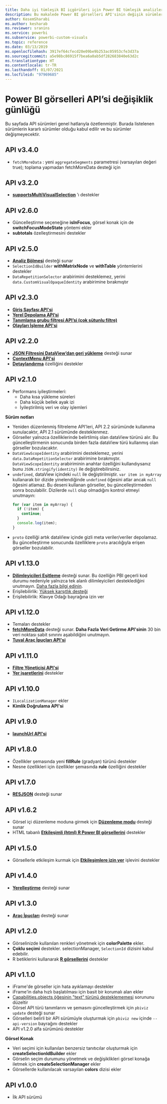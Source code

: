 ```yaml
---
title: Daha iyi tümleşik BI içgörüleri için Power BI tümleşik analizlerinde Power BI görselleri API'si değişiklik günlüğü
description: Bu makalede Power BI görselleri API'sinin değişik sürümleri arasındaki temel farklar anlatılmaktadır. Power BI tümleşik analiz kullanarak daha iyi tümleşik BI içgörüleri elde edin.
author: KesemSharabi
ms.author: kesharab
ms.reviewer: sranins
ms.service: powerbi
ms.subservice: powerbi-custom-visuals
ms.topic: reference
ms.date: 03/13/2019
ms.openlocfilehash: 3917ef64cfecd20e09be9b253ac05953cfe3d37a
ms.sourcegitcommit: a5e98bc86915f7bea6a0ab5df282683840e63d2c
ms.translationtype: HT
ms.contentlocale: tr-TR
ms.lasthandoff: 01/07/2021
ms.locfileid: "97969685"
---
```

# <a name="power-bi-visuals-api-changelog"></a>Power BI görselleri API’si değişiklik günlüğü
Bu sayfada API sürümleri genel hatlarıyla özetlenmiştir. Burada listelenen sürümlerin kararlı sürümler olduğu kabul edilir ve bu sürümler değişmeyecektir.


## <a name="api-v340"></a>API v3.4.0
  * `fetchMoreData` : yeni `aggregateSegments` parametresi (varsayılan değeri true); toplama yapmadan fetchMoreData desteği için

## <a name="api-v320"></a>API v3.2.0
  * **[supportsMultiVisualSelection](./supportsmultivisualselection-feature.md)** ’ı destekler

## <a name="api-v260"></a>API v2.6.0
  * Güncelleştirme seçeneğine **isInFocus**, görsel konak için de **switchFocusModeState** yöntemi ekler
  * **subtotals** özelleştirmesini destekler

## <a name="api-v250"></a>API v2.5.0
  * **[Analiz Bölmesi](./analytics-pane.md)** desteği sunar
  * `SelectionIdBuilder` **withMatrixNode** ve **withTable** yöntemlerini destekler
  * `DataRepetitionSelector` arabirimini desteklemez, yerini `data.CustomVisualOpaqueIdentity` arabirimine bırakmıştır

## <a name="api-v230"></a>API v2.3.0
  * **[Giriş Sayfası API'si](./landing-page.md)**
  * **[Yerel Depolama API’si](./local-storage.md)**
  * **[Tanımlama grubu filtresi API’si (çok sütunlu filtre)](./filter-api.md#the-tuple-filter-api-multi-column-filter)**
  * **[Olayları İşleme API'si](./event-service.md#render-events-in-power-bi-visuals)**

## <a name="api-v220"></a>API v2.2.0
  * **[JSON Filtresini DataView’dan geri yükleme](./filter-api.md#restore-the-json-filter-from-the-data-view)** desteği sunar
  * **[ContextMenu API'si](./context-menu.md)**
  * **[Detaylandırma](../../create-reports/desktop-drillthrough.md)** özelliğini destekler

## <a name="api-v210"></a>API v2.1.0
  * Performans iyileştirmeleri:
    * Daha kısa yükleme süreleri
    * Daha küçük bellek ayak izi
    * İyileştirilmiş veri ve olay işlemleri  

**Sürüm notları**
* Yeniden düzenlenmiş filtreleme API'leri, API 2.2 sürümünde kullanıma sunulacaktır, API 2.1 sürümünde desteklenmez.
* Görseller yalnızca özelliklerinde belirtilmiş olan dataView türünü alır. Bu güncelleştirmenin sonucunda birden fazla dataView türü kullanmış olan görseller bozulacaktır.
* `DataViewScopeIdentity` arabirimini desteklemez, yerini `data.DataRepetitionSelector` arabirimine bırakmıştır. `DataViewScopeIdentity` arabiriminin anahtar özelliğini kullandıysanız bunu `JSON.stringify(identity)` ile değiştirebilirsiniz.
* `undefined`, dataView içindeki `null` ile değiştirilmiştir. `var item in myArray` kullanarak bir dizide yinelendiğinde `undefined` öğesini atlar ancak `null` öğesini atlamaz. Bu deseni kullanan görseller, bu güncelleştirmeden sonra bozulabilir. Dizilerde `null` olup olmadığını kontrol etmeyi unutmayın:
   ```typescript
   for (var item in myArray) {
     if (!item) {
       continue;
     }
     console.log(item);
   }
   ```
* `proto` özelliği artık dataView içinde gizli meta veriler/veriler depolamaz. Bu güncelleştirme sonucunda özelliklere `proto` aracılığıyla erişen görseller bozulabilir.

## <a name="api-v1130"></a>API v1.13.0
* **[Dilimleyicileri Eşitleme](./enable-sync-slicers.md)** desteği sunar. Bu özelliğin PBI geçerli kod durumu nedeniyle yalnızca tek alanlı dilimleyicileri desteklediğini unutmayın. [Daha fazla bilgi edinin](../../visuals/power-bi-visualization-slicers.md).
* Erişilebilirlik: [Yüksek karşıtlık desteği](./high-contrast-support.md) 
* Erişilebilirlik: Klavye Odağı bayrağına izin ver

## <a name="api-v1120"></a>API v1.12.0
* Temaları destekler
* **[fetchMoreData](./fetch-more-data.md)** desteği sunar. **Daha Fazla Veri Getirme API'sinin** 30 bin veri noktası sabit sınırını aşabildiğini unutmayın.
* **[Tuval Araç İpuçları API'si](./add-tooltips.md#add-report-page-tooltips)**

## <a name="api-v1110"></a>API v1.11.0
* **[Filtre Yöneticisi API'si](./filter-api.md)**
* **[Yer işaretlerini](./bookmarks-support.md)** destekler 

## <a name="api-v1100"></a>API v1.10.0
* `ILocalizationManager` ekler
* **Kimlik Doğrulama API'si**

## <a name="api-v190"></a>API v1.9.0
* **[launchUrl API'si](./launch-url.md)**

## <a name="api-v180"></a>API v1.8.0
* Özellikler şemasında yeni **fillRule** (gradyan) türünü destekler
* Nesne özellikleri için özellikler şemasında **rule** özelliğini destekler

## <a name="api-v170"></a>API v1.7.0
* **[RESJSON](./localization.md#resource-file)** desteği sunar

## <a name="api-v162"></a>API v1.6.2
* Görsel içi düzenleme moduna girmek için **[Düzenleme modu](./advanced-edit-mode.md)** desteği sunar
* HTML tabanlı **[Etkileşimli (html) R Power BI görsellerini](https://github.com/PowerBi-Projects/PowerBI-visuals/blob/master/RVisualTutorial/CreateRHTML.md)** destekler

## <a name="api-v150"></a>API v1.5.0
* Görsellerle etkileşim kurmak için **[Etkileşimlere izin ver](./visuals-interactions.md)** işlevini destekler

## <a name="api-v140"></a>API v1.4.0
* **[Yerelleştirme](./localization.md)** desteği sunar

## <a name="api-v130"></a>API v1.3.0
* **[Araç İpuçları](./add-tooltips.md)** desteği sunar

## <a name="api-v120"></a>API v1.2.0
* Görselinizde kullanılan renkleri yönetmek için **colorPalette** ekler.
* **Çoklu seçimi** destekler. selectionManager, `SelectionId` dizisini kabul edebilir.
* R betiklerini kullanarak **[R görsellerini](https://github.com/PowerBi-Projects/PowerBI-visuals/blob/master/RVisualTutorial/CreateRHTML.md)** destekler

## <a name="api-v110"></a>API v1.1.0
* iFrame'de görseller için hata ayıklamayı destekler
* iFrame'in daha hızlı başlatılması için basit bir korumalı alan ekler
* [Capabilities.objects öğesinin "text" türünü desteklememesi](https://github.com/Microsoft/PowerBI-visuals-tools/issues/12) sorununu düzeltir
* Görsel API türü tanımlarını ve şemasını güncelleştirmek için `pbiviz update` desteği sunar
* Görselleri belirli bir API sürümüyle oluşturmak için `pbiviz new` içinde `--api-version` bayrağını destekler
* API v1.2.0 alfa sürümünü destekler

**Görsel Konak**
* Veri seçimi için kullanılan benzersiz tanıtıcılar oluşturmak için **createSelectionIdBuilder** ekler
* Görselin seçim durumunu yönetmek ve değişiklikleri görsel konağa iletmek için **createSelectionManager** ekler
* Görsellerde kullanılacak varsayılan **colors** dizisi ekler

## <a name="api-v100"></a>API v1.0.0
* İlk API sürümü
